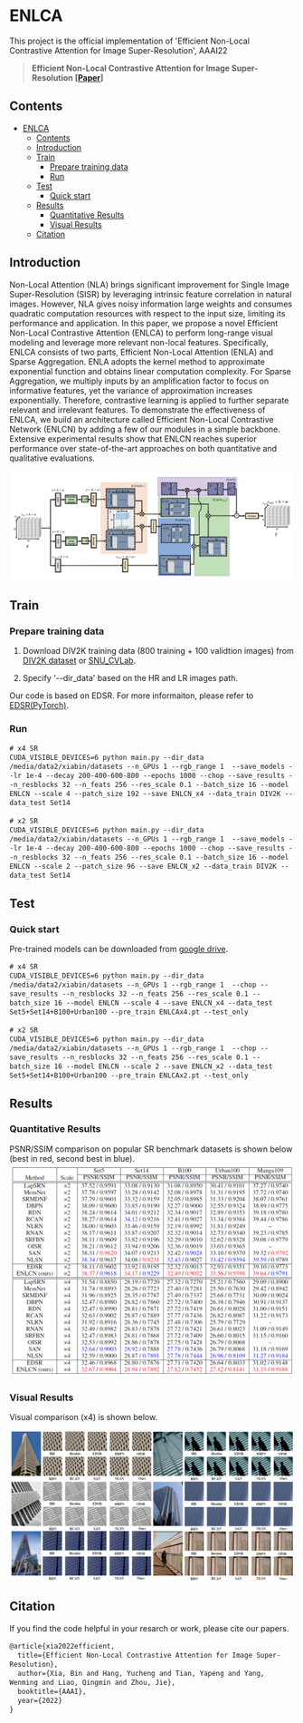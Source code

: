 # ENLCA

This project is the official implementation of 'Efficient Non-Local Contrastive Attention for Image Super-Resolution', AAAI22
> **Efficient Non-Local Contrastive Attention for Image Super-Resolution [[Paper](https://arxiv.org/pdf/2201.03794.pdf)]**

## Contents
- [ENLCA](#enlca)
  - [Contents](#contents)
  - [Introduction](#introduction)
  - [Train](#train)
    - [Prepare training data](#prepare-training-data)
    - [Run](#run)
  - [Test](#test)
    - [Quick start](#quick-start)
  - [Results](#results)
    - [Quantitative Results](#quantitative-results)
    - [Visual Results](#visual-results)
  - [Citation](#citation)

## Introduction
Non-Local Attention (NLA) brings significant improvement for Single Image Super-Resolution (SISR) by leveraging intrinsic feature correlation in natural images. However, NLA gives noisy information large weights and consumes quadratic computation resources with respect to the input size, limiting its performance and application. In this paper, we propose a novel Efficient Non-Local Contrastive Attention (ENLCA) to perform long-range visual modeling and leverage more relevant non-local features. Specifically, ENLCA consists of two parts, Efficient Non-Local Attention (ENLA) and Sparse Aggregation. ENLA adopts the kernel method to approximate exponential function and obtains linear computation complexity. For Sparse Aggregation, we multiply inputs by an amplification factor to focus on informative features, yet the variance of approximation increases exponentially. Therefore, contrastive learning is applied to further separate relevant and irrelevant features. To demonstrate the effectiveness of ENLCA, we build an architecture called Efficient Non-Local Contrastive Network (ENLCN) by adding a few of our modules in a simple backbone. Extensive experimental results show that ENLCN reaches superior performance over state-of-the-art approaches on both quantitative and qualitative evaluations.

![](figs/process.jpg)


## Train
### Prepare training data 
1. Download DIV2K training data (800 training + 100 validtion images) from [DIV2K dataset](https://data.vision.ee.ethz.ch/cvl/DIV2K/) or [SNU_CVLab](https://cv.snu.ac.kr/research/EDSR/DIV2K.tar).

2. Specify '--dir_data' based on the HR and LR images path. 

Our code is based on EDSR. For more informaiton, please refer to [EDSR(PyTorch)](https://github.com/thstkdgus35/EDSR-PyTorch).

### Run
```shell
# x4 SR
CUDA_VISIBLE_DEVICES=6 python main.py --dir_data /media/data2/xiabin/datasets --n_GPUs 1 --rgb_range 1  --save_models --lr 1e-4 --decay 200-400-600-800 --epochs 1000 --chop --save_results --n_resblocks 32 --n_feats 256 --res_scale 0.1 --batch_size 16 --model ENLCN --scale 4 --patch_size 192 --save ENLCN_x4 --data_train DIV2K --data_test Set14

# x2 SR
CUDA_VISIBLE_DEVICES=6 python main.py --dir_data /media/data2/xiabin/datasets --n_GPUs 1 --rgb_range 1  --save_models --lr 1e-4 --decay 200-400-600-800 --epochs 1000 --chop --save_results --n_resblocks 32 --n_feats 256 --res_scale 0.1 --batch_size 16 --model ENLCN --scale 2 --patch_size 96 --save ENLCN_x2 --data_train DIV2K --data_test Set14
```



## Test
### Quick start

Pre-trained models can be downloaded from [google drive](https://drive.google.com/drive/folders/1jYdMA0ocnb-DAr71YhOduuCySOxhoAeX?usp=sharing). 

```shell
# x4 SR
CUDA_VISIBLE_DEVICES=6 python main.py --dir_data /media/data2/xiabin/datasets --n_GPUs 1 --rgb_range 1  --chop --save_results --n_resblocks 32 --n_feats 256 --res_scale 0.1 --batch_size 16 --model ENLCN --scale 4 --save ENLCN_x4 --data_test Set5+Set14+B100+Urban100 --pre_train ENLCAx4.pt --test_only

# x2 SR
CUDA_VISIBLE_DEVICES=6 python main.py --dir_data /media/data2/xiabin/datasets --n_GPUs 1 --rgb_range 1  --chop --save_results --n_resblocks 32 --n_feats 256 --res_scale 0.1 --batch_size 16 --model ENLCN --scale 2 --save ENLCN_x2 --data_test Set5+Set14+B100+Urban100 --pre_train ENLCAx2.pt --test_only
```

## Results
### Quantitative Results
PSNR/SSIM comparison on popular SR benchmark datasets is shown below (best in red, second best in blue).
![](figs/quan.jpg)

### Visual Results
Visual comparison (x4)  is shown below.

![](figs/qual.jpg)

## Citation
If you find the code helpful in your resarch or work, please cite our papers.
```
@article{xia2022efficient,
  title={Efficient Non-Local Contrastive Attention for Image Super-Resolution},
  author={Xia, Bin and Hang, Yucheng and Tian, Yapeng and Yang, Wenming and Liao, Qingmin and Zhou, Jie},
  booktitle={AAAI},
  year={2022}
}
```


